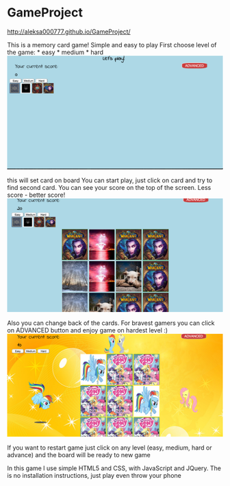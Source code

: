 # GameProject
http://aleksa000777.github.io/GameProject/

This is a memory card game!
Simple and easy to play
First choose level of the game:
    * easy
    * medium
    * hard
    ![alt text](images/shot1.png "Description goes here")

  this will set card on board
  You can start play, just click on card and try to find second card. You can see your score on the top of the screen.
  Less score - better score!
  ![alt text](images/shot2.png "Description goes here")

  Also you can change back of the cards.
  For bravest gamers you can click on ADVANCED button and enjoy game on hardest level :)
  ![alt text](images/shot3.png "Description goes here")

  If you want to restart game just click on any level (easy, medium, hard or advance) and the board will be ready to new game


  In this game I use simple HTML5 and CSS, with JavaScript and JQuery.
  The is no installation instructions, just play even throw your phone


  
